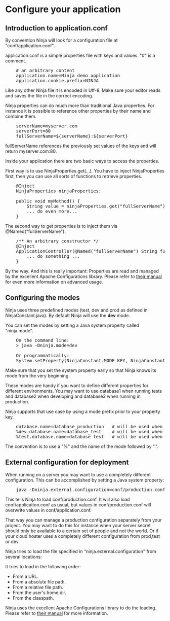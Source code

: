 Configure your application
==========================

Introduction to application.conf
--------------------------------

By convention Ninja will look for a configuration file at "conf/application.conf".

application.conf is a simple properties file with keys and values. "#" is a comment.

<pre class="prettyprint">
    # an arbitrary content
    application.name=Ninja demo application
    application.cookie.prefix=NINJA
</pre>

Like any other Ninja file it is encoded in Utf-8. Make sure your editor reads and
saves the file in the correct encoding. 

Ninja properties can do much more than traditional Java properties. For instance
it is possible to reference other properties by their name and combine them.

<pre class="prettyprint">
    serverName=myserver.com
    serverPort=80
    fullServerName=${serverName}:${serverPort}
</pre>
    
fullServerName references the previously set values of the keys and will return myserver.com:80.

Inside your application there are two basic ways to access the properties. 

First way is to use NinjaProperties.get(...). You have to inject NinjaProperties first, then you
can use all sorts of functions to retrieve properties.

<pre class="prettyprint">
    @Inject 
    NinjaProperties ninjaProperties;
    
    public void myMethod() {
        String value = ninjaProperties.get("fullServerName")
        ... do even more...
    }
</pre>

The second way to get properties is to inject them via @Named("fullServerName").

<pre class="prettyprint">
    /** An arbitrary constructor */
    @Inject
    ApplicationController(@Named("fullServerName") String fullServerName) {
        ... do something ...
    }
</pre>

By the way. And this is really important: Properties are read and managed by the excellent Apache Configurations library. Please
refer to [their manual](http://commons.apache.org/configuration/) for even more information on advanced usage.


Configuring the modes
---------------------

Ninja uses three predefined modes (test, dev and prod as defined in NinjaConstant.java). 
By default Ninja will use the **dev** mode.

You can set the
modes by setting a Java system property called "ninja.mode".

<pre class="prettyprint">
    On the command line:
    > java -Dninja.mode=dev
    
    Or programmatically:
    System.setProperty(NinjaConstant.MODE_KEY, NinjaConstant.MODE_DEV)
</pre>

Make sure that you set the system property early so that Ninja knows its mode from the very beginning.


These modes are handy if you want to define different properties for different environments.
You may want to use database1 when running tests and database2 when developing and database3
when running in production.

Ninja supports that use case by using a mode prefix prior to your property key.

<pre class="prettyprint">
    database.name=database_production   # will be used when no mode is set (or prod)
    %dev.database.name=database_test    # will be used when running in dev mode
    %test.database.name=database_test   # will be used when running in test mode
</pre>

The convention is to use a "%" and the name of the mode followed by ".".


External configuration for deployment
-------------------------------------

When running on a server you may want to use a completely different configuration.
This can be accomplished by setting a Java system property:

<pre class="prettyprint">
    java -Dninja.external.configuration=conf/production.conf
</pre>

This tells Ninja to load conf/production.conf. It will also load conf/application.conf as usual, 
but values in conf/production.conf will overwrite values in conf/application.conf.

That way you can manage a production configuration separately from
your project. You may want to do this for instance when your server secret should only
be available to a certain set of people and not the world. Or if your cloud hoster uses
a completely different configuration from prod,test or dev.

Ninja tries to load the file specified in "ninja.external.configuration" from several locations:

It tries to load in the following order:

* From a URL.
* From a absolute file path.
* From a relative file path.
* From the user's home dir.
* From the classpath.

Ninja uses the excellent Apache Configurations library to do the loading. Please refer to
[their manual](http://commons.apache.org/configuration/userguide/howto_filebased.html#Loading) for more information.

